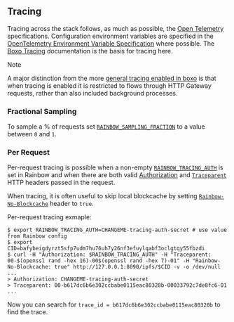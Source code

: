 ## Tracing

Tracing across the stack follows, as much as possible, the [Open Telemetry]
specifications. Configuration environment variables are specified in the
[OpenTelemetry Environment Variable Specification] where possible. The
[Boxo Tracing] documentation is the basis for tracing here.

> [!NOTE]
> A major distinction from the more [general tracing enabled in boxo][Boxo Tracing] is that when
> tracing is enabled it is restricted to flows through HTTP Gateway requests, rather
> than also included background processes.

### Fractional Sampling

To sample a % of requests set [`RAINBOW_SAMPLING_FRACTION`](environment-variables.md#rainbow_sampling_fraction) to a value between `0` and `1`.

### Per Request

Per-request tracing is possible when a non-empty [`RAINBOW_TRACING_AUTH`](environment-variables.md#rainbow_tracing_auth) is set in Rainbow and when there are both valid
[Authorization](headers.md#authorization) and [`Traceparent`](headers.md#traceparent) HTTP headers passed in the request.

When tracing, it is often useful to skip local blockcache by setting [`Rainbow-No-Blockcache`](headers.md#rainbow-no-blockcache) header to `true`.

Per-request tracing exmaple:

```console
$ export RAINBOW_TRACING_AUTH=CHANGEME-tracing-auth-secret # use value from Rainbow config
$ export CID=bafybeigdyrzt5sfp7udm7hu76uh7y26nf3efuylqabf3oclgtqy55fbzdi
$ curl -H "Authorization: $RAINBOW_TRACING_AUTH" -H "Traceparent: 00-$(openssl rand -hex 16)-00$(openssl rand -hex 7)-01" -H "Rainbow-No-Blockcache: true" http://127.0.0.1:8090/ipfs/$CID -v -o /dev/null
...
> Authorization: CHANGEME-tracing-auth-secret
> Traceparent: 00-b617dc6b6e302ccbabe0115eac80320b-00033792c7de8fc6-01
...
````

Now you can search for `trace_id = b617dc6b6e302ccbabe0115eac80320b` to find the trace.

[Boxo Tracing]: https://github.com/ipfs/boxo/blob/main/docs/tracing.md
[Open Telemetry]: https://opentelemetry.io/
[OpenTelemetry Environment Variable Specification]: https://github.com/open-telemetry/opentelemetry-specification/blob/main/specification/sdk-environment-variables.md
[Trace Context]: https://www.w3.org/TR/trace-context
